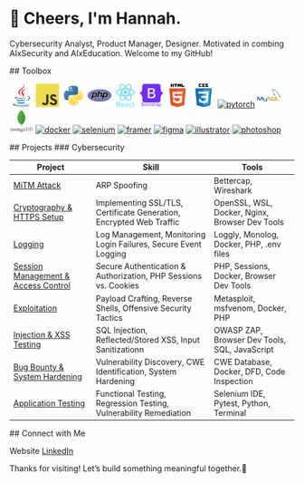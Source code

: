 # 👋 Cheers, I'm Hannah.

Cybersecurity Analyst, Product Manager, Designer. Motivated in combing AIxSecurity and AIxEducation. Welcome to my GitHub!
<p></p>
## Toolbox
<p>
  <a target="_blank" href="https://raw.githubusercontent.com/devicons/devicon/master/icons/java/java-original.svg" style="display: inline-block;"><img src="https://raw.githubusercontent.com/devicons/devicon/master/icons/java/java-original.svg" alt="java" width="42" height="42" /></a>
  <a target="_blank" href="https://raw.githubusercontent.com/devicons/devicon/master/icons/javascript/javascript-original.svg" style="display: inline-block;"><img src="https://raw.githubusercontent.com/devicons/devicon/master/icons/javascript/javascript-original.svg" alt="javascript" width="42" height="42" /></a>
  <a target="_blank" href="https://raw.githubusercontent.com/devicons/devicon/master/icons/python/python-original.svg" style="display: inline-block;"><img src="https://raw.githubusercontent.com/devicons/devicon/master/icons/python/python-original.svg" alt="python" width="42" height="42" /></a>
  <a target="_blank" href="https://raw.githubusercontent.com/devicons/devicon/master/icons/php/php-original.svg" style="display: inline-block;"><img src="https://raw.githubusercontent.com/devicons/devicon/master/icons/php/php-original.svg" alt="php" width="42" height="42" /></a>
  <a target="_blank" href="https://raw.githubusercontent.com/devicons/devicon/master/icons/react/react-original-wordmark.svg" style="display: inline-block;"><img src="https://raw.githubusercontent.com/devicons/devicon/master/icons/react/react-original-wordmark.svg" alt="react" width="42" height="42" /></a>
  <a target="_blank" href="https://raw.githubusercontent.com/devicons/devicon/master/icons/bootstrap/bootstrap-plain-wordmark.svg" style="display: inline-block;"><img src="https://raw.githubusercontent.com/devicons/devicon/master/icons/bootstrap/bootstrap-plain-wordmark.svg" alt="bootstrap" width="42" height="42" /></a>
  <a target="_blank" href="https://raw.githubusercontent.com/devicons/devicon/master/icons/html5/html5-original-wordmark.svg" style="display: inline-block;"><img src="https://raw.githubusercontent.com/devicons/devicon/master/icons/html5/html5-original-wordmark.svg" alt="html5" width="42" height="42" /></a>
  <a target="_blank" href="https://raw.githubusercontent.com/devicons/devicon/master/icons/css3/css3-original-wordmark.svg" style="display: inline-block;"><img src="https://raw.githubusercontent.com/devicons/devicon/master/icons/css3/css3-original-wordmark.svg" alt="css3" width="42" height="42" /></a>
  <a target="_blank" href="https://www.vectorlogo.zone/logos/pytorch/pytorch-icon.svg" style="display: inline-block;"><img src="https://www.vectorlogo.zone/logos/pytorch/pytorch-icon.svg" alt="pytorch" width="42" height="42" /></a>
  <a target="_blank" href="https://raw.githubusercontent.com/devicons/devicon/master/icons/mysql/mysql-original-wordmark.svg" style="display: inline-block;"><img src="https://raw.githubusercontent.com/devicons/devicon/master/icons/mysql/mysql-original-wordmark.svg" alt="mysql" width="42" height="42" /></a>
  <a target="_blank" href="https://raw.githubusercontent.com/devicons/devicon/master/icons/mongodb/mongodb-original-wordmark.svg" style="display: inline-block;"><img src="https://raw.githubusercontent.com/devicons/devicon/master/icons/mongodb/mongodb-original-wordmark.svg" alt="mongodb" width="42" height="42" /></a>
  <a target="_blank" href="https://www.netdata.cloud/img/docker.svg" style="display: inline-block;"><img src="https://www.netdata.cloud/img/docker.svg" alt="docker" width="42" height="42" /></a>
  <a target="_blank" href="https://raw.githubusercontent.com/detain/svg-logos/780f25886640cef088af994181646db2f6b1a3f8/svg/selenium-logo.svg" style="display: inline-block;"><img src="https://raw.githubusercontent.com/detain/svg-logos/780f25886640cef088af994181646db2f6b1a3f8/svg/selenium-logo.svg" alt="selenium" width="42" height="42" /></a>
  <a target="_blank" href="https://www.vectorlogo.zone/logos/framer/framer-icon.svg" style="display: inline-block;"><img src="https://www.vectorlogo.zone/logos/framer/framer-icon.svg" alt="framer" width="42" height="42" /></a>
  <a target="_blank" href="https://www.vectorlogo.zone/logos/figma/figma-icon.svg" style="display: inline-block;"><img src="https://www.vectorlogo.zone/logos/figma/figma-icon.svg" alt="figma" width="42" height="42" /></a>
  <a target="_blank" href="https://upload.wikimedia.org/wikipedia/commons/f/fb/Adobe_Illustrator_CC_icon.svg" style="display: inline-block;"><img src="https://upload.wikimedia.org/wikipedia/commons/f/fb/Adobe_Illustrator_CC_icon.svg" alt="illustrator" width="42" height="42" /></a>
  <a target="_blank" href="https://www.adobe.com/content/dam/acom/one-console/icons_rebrand/ps_appicon.svg" style="display: inline-block;"><img src="https://www.adobe.com/content/dam/acom/one-console/icons_rebrand/ps_appicon.svg" alt="photoshop" width="42" height="42" /></a>
</p>

<p></p>
## Projects  
### Cybersecurity

| Project                         | Skill                        | Tools                   |
|---------------------------------|------------------------------|-------------------------|
| [MiTM Attack](#)                  | ARP Spoofing                | Bettercap, Wireshark |
| [Cryptography & HTTPS Setup](#)   | Implementing SSL/TLS, Certificate Generation, Encrypted Web Traffic | OpenSSL, WSL, Docker, Nginx, Browser Dev Tools |
| [Logging](#)                  | 	Log Management, Monitoring Login Failures, Secure Event Logging                | Loggly, Monolog, Docker, PHP, .env files |
| [Session Management & Access Control](#)                  | Secure Authentication & Authorization, PHP Sessions vs. Cookies      | PHP, Sessions, Docker, Browser Dev Tools |
| [Exploitation](#)                       | Payload Crafting, Reverse Shells, Offensive Security Tactics  | Metasploit, msfvenom, Docker, PHP |
| [Injection & XSS Testing](#)                       | SQL Injection, Reflected/Stored XSS, Input Sanitizationn  | OWASP ZAP, Browser Dev Tools, SQL, JavaScript |
| [Bug Bounty & System Hardening](#)                       | Vulnerability Discovery, CWE Identification, System Hardening  | CWE Database, Docker, DFD, Code Inspection |
| [Application Testing](#)                       | Functional Testing, Regression Testing, Vulnerability Remediation  | Selenium IDE, Pytest, Python, Terminal |

<p></p>
## Connect with Me

Website
[LinkedIn](https://www.linkedin.com/in/hhyi/)


Thanks for visiting! Let’s build something meaningful together.🫧
